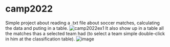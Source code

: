 # camp2022
 Simple project about reading a .txt file about soccer matches, calculating the data and puting in a table.
![camp2022ex1](https://user-images.githubusercontent.com/69324573/192865859-4c168ab0-8ee0-4d63-bf44-76790a4c527c.png)
It also show up in a table all the matches thas a selected team had (to select a team simple double-click in him at the classification table).
![image](https://user-images.githubusercontent.com/69324573/192866313-cc007a0b-044d-4abe-adeb-dc96501d987f.png)
